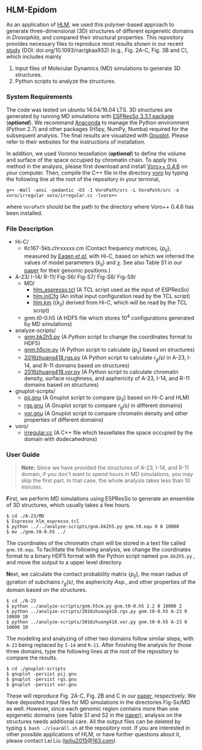 ## HLM-Epidom

As an application of [HLM](https://github.com/leiliu2015/HLM), we used this polymer-based approach to generate three-dimensional (3D) structures of different epigenetic domains in *Drosophila*, and compared their structural properties. This repository provides necessary files to reproduce most results shown in our recent [study](https://academic.oup.com/nar/advance-article/doi/10.1093/nar/gkaa932/5937089) (DOI: doi.org/10.1093/nar/gkaa932) (e.g., Fig. 2A-C, Fig. 3B and C), which includes mainly
1. Input files of Molecular Dynamics (MD) simulations to generate 3D structures.
2. Python scripts to analyze the structures.

### System Requirements
The code was tested on ubuntu 14.04/16.04 LTS. 3D structures are generated by running MD simulations with [ESPResSo 3.3.1 package](http://espressomd.org/wordpress/) (***optional***). We recommand [Anaconda](https://www.anaconda.com/distribution/) to manage the Python environment (Python 2.7) and other packages (H5py, NumPy, Numba) required for the subsequent analysis. The final results are visualized with [Gnuplot](gnuplot.sourceforge.net).  Please refer to their websites for the instructions of installation. 

In addition, we used Voronoi tessellation (***optional***) to define the volume and surface of the space occupied by chromatin chain. To apply this method in the analysis, please first download and install [Voro++ 0.4.6](math.lbl.gov/voro++/) on your computer. Then, compile the C++ file in the directory [voro](voro/) by typing the following line at the root of the repository in your terminal, 
```
g++ -Wall -ansi -pedantic -O3 -I VoroPath/src -L VoroPath/src -o voro/irregular voro/irregular.cc -lvoro++
```
where `VoroPath` should be the path to the directory where Voro++ 0.4.6 has been installed. 

### File Description
- Hi-C/
  - Kc167-5kb.chrxxxxx.cm (Contact frequency matrices, {*p<sub>ij</sub>*}, measured by [Eagen *et al.*](https://www.pnas.org/content/114/33/8764) with Hi-C, based on which we inferred the values of model parameters {*k<sub>ij</sub>*} and $\chi$. See also Table S1 in our [paper](https://academic.oup.com/nar/advance-article/doi/10.1093/nar/gkaa932/5937089) for their genomic positions.)
 - A-23/ I-14/ R-11/ Fig-S6/ Fig-S7/ Fig-S8/ Fig-S9/
   - MD/
     - [hlm_espresso.tcl](A-23/MD/hlm_espresso.tcl) (A TCL script used as the input of ESPResSo)
     - [hlm.iniCfg](A-23/MD/hlm.iniCfg) (An initial input configuration read by the TCL script)
     - [hlm.km](A-23/MD/hlm.km) ({*k<sub>ij</sub>*} derived from Hi-C, which will be read by the TCL script)
   - gnm.t0-0.h5 (A HDF5 file which stores 10<sup>4</sup> configurations generated by MD simulations)
- analyze-scripts/
  - [gnm.bk2h5.py](analyze-scripts/gnm.bk2h5.py) (A Python script to change the coordinates format to HDF5)
  - [gnm.h5cm.py](analyze-scripts/gnm.h5cm.py) (A Python script to calculate {*p<sub>ij</sub>*} based on structures)
  - [2016zhuang418.rgs.py](analyze-scripts/2016zhuang418.rgs.py) (A Python script to calculate *r<sub>g</sub>(s)* in A-23, I-14, and R-11 domains based on structures)
  - [2016zhuang418.vor.py](analyze-scripts/2016zhuang418.vor.py) (A Python script to calculate chromatin density, surface roughness, and asphericity of A-23, I-14, and R-11 domains based on structures)
- gnuplot-scripts/
  - [pij.gnu](gnuplot-scripts/pij.gnu) (A Gnuplot script to compare {*p<sub>ij</sub>*} based on Hi-C and HLM)
  - [rgs.gnu](gnuplot-scripts/rgs.gnu) (A Gnuplot script to compare *r<sub>g</sub>(s)* in different domains)
  - [vor.gnu](gnuplot-scripts/vor.gnu) (A Gnuplot script to compare chromatin density and other properties of different domains)
- voro/
  - [irregular.cc](voro/irregular.cc) (A C++ file which tessellates the space occupied by the domain with dodecahedrons)

### User Guide
> ***Note:*** Since we have provided the structures of A-23, I-14, and R-11 domain, if you don't want to spend hours in MD simulations, you may skip the first part. In that case, the whole analysis takes less than 10 minutes.

**F**irst, we perform MD simulations using ESPResSo to generate an ensemble of 3D structures, which usually takes a few hours.
```
$ cd ./A-23/MD
$ Espresso hlm_espresso.tcl
$ python ../../analyze-scripts/gnm.bk2h5.py gnm.t0.equ 0 0 10000
$ mv ./gnm.t0-0.h5 ../
```
The coordinates of the chromatin chain will be stored in a text file called `gnm.t0.equ`. To facilitate the following analysis, we change the coordinates format to a binary HDF5 format with the Python script named `gnm.bk2h5.py` , and move the output to a upper level directory.

**N**ext, we calculate the contact probability matrix {*p<sub>ij</sub>*}, the mean radius of gyration of subchains *r<sub>g</sub>(s)*, the asphericity *Asp.*, and other properties of the domain based on the structures.
```
$ cd ./A-23
$ python ../analyze-scripts/gnm.h5cm.py gnm.t0-0.h5 2.2 0 10000 2
$ python ../analyze-scripts/2016zhuang418.rgs.py gnm.t0-0.h5 A-23 0 10000 10
$ python ../analyze-scripts/2016zhuang418.vor.py gnm.t0-0.h5 A-23 0 10000 10
```
The modeling and analyzing of other two domains follow similar steps, with `A-23` being replaced by `I-14` and `R-11`. After finishing the analysis for those three domains, type the following lines at the root of the repository to compare the results.
```
$ cd ./gnuplot-scripts
$ gnuplot -persist pij.gnu
$ gnuplot -persist rgs.gnu
$ gnuplot -persist vor.gnu
```
These will reproduce Fig. 2A-C, Fig. 2B and C in our [paper](https://academic.oup.com/nar/advance-article/doi/10.1093/nar/gkaa932/5937089), respectively. We have deposited input files for MD simulations in the directories Fig-Sx/MD as well. However, since each genomic region contains more than one epigenetic domains (see Table S1 and S2 in the [paper](https://academic.oup.com/nar/advance-article/doi/10.1093/nar/gkaa932/5937089)), analysis on the structures needs additional care. All the output files can be deleted by typing `$ bash ./clearAll.sh` at the repository root. If you are interested in other possible applications of HLM, or have further questions about it, please contact Lei Liu (leiliu2015@163.com).

